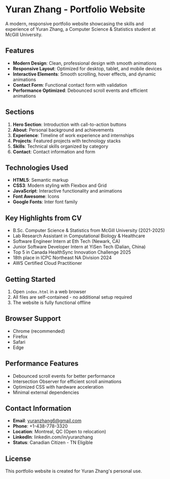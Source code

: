 # Yuran Zhang - Portfolio Website

A modern, responsive portfolio website showcasing the skills and experience of Yuran Zhang, a Computer Science & Statistics student at McGill University.

## Features

- **Modern Design**: Clean, professional design with smooth animations
- **Responsive Layout**: Optimized for desktop, tablet, and mobile devices
- **Interactive Elements**: Smooth scrolling, hover effects, and dynamic animations
- **Contact Form**: Functional contact form with validation
- **Performance Optimized**: Debounced scroll events and efficient animations

## Sections

1. **Hero Section**: Introduction with call-to-action buttons
2. **About**: Personal background and achievements
3. **Experience**: Timeline of work experience and internships
4. **Projects**: Featured projects with technology stacks
5. **Skills**: Technical skills organized by category
6. **Contact**: Contact information and form

## Technologies Used

- **HTML5**: Semantic markup
- **CSS3**: Modern styling with Flexbox and Grid
- **JavaScript**: Interactive functionality and animations
- **Font Awesome**: Icons
- **Google Fonts**: Inter font family

## Key Highlights from CV

- B.Sc. Computer Science & Statistics from McGill University (2021-2025)
- Lab Research Assistant in Computational Biology & Healthcare
- Software Engineer Intern at Eth Tech (Newark, CA)
- Junior Software Developer Intern at YiSen Tech (Dalian, China)
- Top 5 in Canada HealthSync Innovation Challenge 2025
- 18th place in ICPC Northeast NA Division 2024
- AWS Certified Cloud Practitioner

## Getting Started

1. Open `index.html` in a web browser
2. All files are self-contained - no additional setup required
3. The website is fully functional offline

## Browser Support

- Chrome (recommended)
- Firefox
- Safari
- Edge

## Performance Features

- Debounced scroll events for better performance
- Intersection Observer for efficient scroll animations
- Optimized CSS with hardware acceleration
- Minimal external dependencies

## Contact Information

- **Email**: yuranzhang6@gmail.com
- **Phone**: +1-438-778-3320
- **Location**: Montreal, QC (Open to relocation)
- **LinkedIn**: linkedin.com/in/yuranzhang
- **Status**: Canadian Citizen - TN Eligible

## License

This portfolio website is created for Yuran Zhang's personal use.
